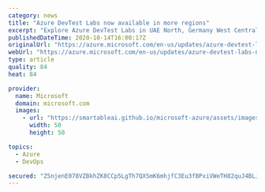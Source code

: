 ```yaml
---
category: news
title: "Azure DevTest Labs now available in more regions"
excerpt: "Explore Azure DevTest Labs in UAE North, Germany West Central and Norway East regions."
publishedDateTime: 2020-10-14T16:00:17Z
originalUrl: "https://azure.microsoft.com/en-us/updates/azure-devtest-labs-now-available-in-more-regions/"
webUrl: "https://azure.microsoft.com/en-us/updates/azure-devtest-labs-now-available-in-more-regions/"
type: article
quality: 84
heat: 84

provider:
  name: Microsoft
  domain: microsoft.com
  images:
    - url: "https://smartableai.github.io/microsoft-azure/assets/images/organizations/microsoft.com-50x50.jpg"
      width: 50
      height: 50

topics:
  - Azure
  - DevOps

secured: "ZSnjenE078VZBkhZK8CCp5LgTh7QXSmK6mhjfC3Eu3fBPxiVWeTH82quJ4BLJfFcWmzfYoH1GMCPwNEpMjX8QNeThtbrufL3LN6hMRVWUZoqt4nkd2l9gxUAMXHvo0fKqCN4H0QxWrvtzK8edCOSnjXPPGwWVIUQCtK6Xbph9mOMSu0zzhWpXOZzGjItnfJ4bO3EC3CpFQdfJMQ89ij9IoONs7EUydxFyZWYP2b2ynJ+LHdNGdXUzO8V+TqRzFSrmqMDH811Vxk7Wk5BI2zQ4Kh18bzB6LVdQutXnSVAPnSJIulQkbYkqwpoHx5uJxOSkkY5Bs+VHuWEhdGGVgXz2iFAyAVebNr7MBqidQCQrIQ=;0qOhilrbX5Jg20ZfFQL41A=="
---
```


